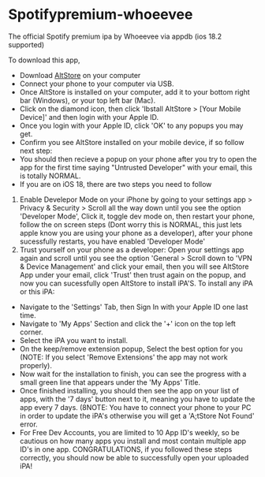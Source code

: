# Spotifypremium-whoeevee
The official Spotify premium ipa by Whoeevee via appdb (ios 18.2 supported)

To download this app, 
- Download [AltStore](https://altstore.io) on your computer
- Connect your phone to your computer via USB.
- Once AltStore is installed on your computer, add it to your bottom right bar (Windows), or your top left bar (Mac).
- Click on the diamond icon, then click 'Ibstall AltStore > [Your Mobile Device]' and then login with your Apple ID.
- Once you login with your Apple ID, click 'OK' to any popups you may get.
- Confirm you see AltStore installed on your mobile device, if so follow next step:
- You should then recieve a popup on your phone after you try to open the app for the first time saying "Untrusted Developer" with your email, this is totally NORMAL.
- If you are on iOS 18, there are two steps you need to follow
1. Enable Develepor Mode on your iPhone by going to your settings app > Privacy & Security > Scroll all the way down until you see the option 'Developer Mode', Click it, toggle dev mode on, then restart your phone, follow the on screen steps (Dont worry this is NORMAL, this just lets apple know you are using your phone as a developer), after your phone sucessfully restarts, you have enabled 'Developer Mode'
2. Trust yourself on your phone as a developer: Open your settings app again and scroll until you see the option 'General > Scroll down to 'VPN & Device Management' and click your email, then you will see AltStore App under your email, click 'Trust' then trust again on the popup, and now you can sucessfully open AltStore to install iPA'S.
To install any iPA or this iPA:
- Navigate to the 'Settings' Tab, then Sign In with your Apple ID one last time.
- Navigate to 'My Apps' Section and click the '+' icon on the top left corner.
- Select the iPA you want to install.
- On the keep/remove extension popup, Select the best option for you (NOTE: If you select 'Remove Extensions' the app may not work properly).
- Now wait for the installation to finish, you can see the progress with a small green line that appears under the 'My Apps' Title.
- Once finished installing, you should then see the app on your list of apps, with the '7 days' button next to it, meaning you have to update the app every 7 days. (8NOTE: You have to connect your phone to your PC in order to update the iPA's otherwise you will get a 'A;tStore Not Found' error.
- For Free Dev Accounts, you are limited to 10 App ID's weekly, so be cautious on how many apps you install and most contain multiple app ID's in one app.
  CONGRATULATIONS, if you followed these steps correctly, you should now be able to successfully open your uploaded iPA!
